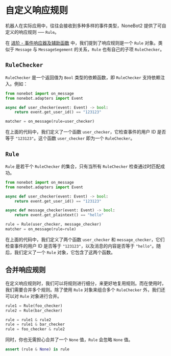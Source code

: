 # 自定义响应规则

机器人在实际应用中，往往会接收到多种多样的事件类型，NoneBot2 提供了可自定义的响应规则 ── `Rule`。

在 [进阶 - 事件响应器及辅助函数](../../进阶/功能/事件响应器及辅助函数.md#事件响应规则-rule) 中，我们提到了响应规则是一个 `Rule` 对象。类似于 `Message` 与 `MessageSegement` 的关系，`Rule` 也有自己的子项 `RuleChecker`。

## `RuleChecker`

`RuleChecker` 是一个返回值为 `Bool` 类型的依赖函数，即 `RuleChecker` 支持依赖注入。例如：

```python {4-5}
from nonebot import on_message
from nonebot.adapters import Event

async def user_checker(event: Event) -> bool:
    return event.get_user_id() == "123123"

matcher = on_message(rule=user_checker)
```

在上面的代码中，我们定义了一个函数 `user_checker`，它检查事件的用户 ID 是否等于 `"123123"`。这个函数 `user_checker` 即为一个 `RuleChecker`。

## `Rule`

`Rule` 是若干个 `RuleChecker` 的集合，只有当所有 `RuleChecker` 检查通过时匹配成功。

```python {4-5,7-8,10}
from nonebot import on_message
from nonebot.adapters import Event

async def user_checker(event: Event) -> bool:
    return event.get_user_id() == "123123"

async def message_checker(event: Event) -> bool:
    return event.get_plaintext() == "hello"

rule = Rule(user_checker, message_checker)
matcher = on_message(rule=rule)
```

在上面的代码中，我们定义了两个函数 `user_checker` 和 `message_checker`，它们检查事件的用户 ID 是否等于 `"123123"`，以及消息的内容是否等于 `"hello"`。随后，我们定义了一个 `Rule` 对象，它包含了这两个函数。

## 合并响应规则

在定义响应规则时，我们可以将规则进行细分，来更好地复用规则。而在使用时，我们需要合并多个规则。除了使用 `Rule` 对象来组合多个 `RuleChecker` 外，我们还可以对 `Rule` 对象进行合并。

```python {4-6}
rule1 = Rule(foo_checker)
rule2 = Rule(bar_checker)

rule = rule1 & rule2
rule = rule1 & bar_checker
rule = foo_checker & rule2
```

同时，你也无需担心合并了一个 `None` 值，`Rule` 会忽略 `None` 值。

```python
assert (rule & None) is rule
```

